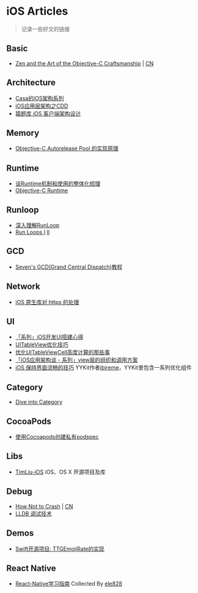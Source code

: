 # iOS Articles

> 记录一些好文的链接

## Basic
* [Zen and the Art of the Objective-C Craftsmanship](https://github.com/objc-zen/objc-zen-book) | [CN](https://github.com/oa414/objc-zen-book-cn)

## Architecture
* [Casa的iOS架构系列](http://casatwy.com/iosying-yong-jia-gou-tan-kai-pian.html)
* [iOS应用层架构之CDD](http://mrpeak.cn/blog/cdd/)
* [猿题库 iOS 客户端架构设计](http://gracelancy.com/blog/2016/01/06/ape-ios-arch-design/)

## Memory

* [Objective-C Autorelease Pool 的实现原理](http://blog.leichunfeng.com/blog/2015/05/31/objective-c-autorelease-pool-implementation-principle/)


## Runtime

* [谈Runtime机制和使用的整体化梳理](http://www.jianshu.com/p/8916ad5662a2)
* [Objective-C Runtime](http://yulingtianxia.com/blog/2014/11/05/objective-c-runtime/)

## Runloop

* [深入理解RunLoop](http://blog.ibireme.com/2015/05/18/runloop/)
* [Run Loops I](http://pandara.xyz/2015/12/17/Run%20Loops/) [II](http://pandara.xyz/2015/12/18/runloop2/)

## GCD

* [Seven's GCD(Grand Central Dispatch)教程](http://www.dreamingwish.com/article/gcdgrand-central-dispatch-jiao-cheng.html)

## Network
* [iOS 原生库对 https 的处理](http://swiftcafe.io/2016/04/16/swift-https/?hmsr=toutiao.io&utm_medium=toutiao.io&utm_source=toutiao.io)


## UI

* [「系列」iOS开发UI搭建心得](http://lvwenhan.com/ios/452.html)
* [UITableView优化技巧](http://longxdragon.github.io/2015/05/26/UITableView%E4%BC%98%E5%8C%96%E6%8A%80%E5%B7%A7/)
* [优化UITableViewCell高度计算的那些事](http://blog.sunnyxx.com/2015/05/17/cell-height-calculation/)
* [「iOS应用架构谈 - 系列」view层的组织和调用方案](http://casatwy.com/iosying-yong-jia-gou-tan-viewceng-de-zu-zhi-he-diao-yong-fang-an.html)
* [iOS 保持界面流畅的技巧](http://blog.ibireme.com/2015/11/12/smooth_user_interfaces_for_ios/?utm_source=tuicool&utm_medium=referral) YYKit作者[ibireme](https://github.com/ibireme)，YYKit里包含一系列优化组件

## Category
* [Dive into Category](http://tech.meituan.com/DiveIntoCategory.html)

## CocoaPods

* [使用Cocoapods创建私有podspec](http://blog.wtlucky.com/blog/2015/02/26/create-private-podspec/)

## Libs

* [TimLiu-iOS](https://github.com/Tim9Liu9/TimLiu-iOS) iOS、OS X 开源项目及库

## Debug
* [How Not to Crash](http://inessential.com/hownottocrash) | [CN](http://ifujun.com/yi-wen-how-not-to-crash-ru-he-cai-neng-bu-beng-kui/)
* [LLDB 调试技术](http://swiftcafe.io/2015/09/05/lldb-debug/)

## Demos
* [Swift开源项目: TTGEmojiRate的实现](http://tutuge.me/2015/10/25/ttgemojirate-lib/)

## React Native
* [React-Native学习指南](https://github.com/ele828/react-native-guide) Collected By [ele828](https://github.com/ele828)


